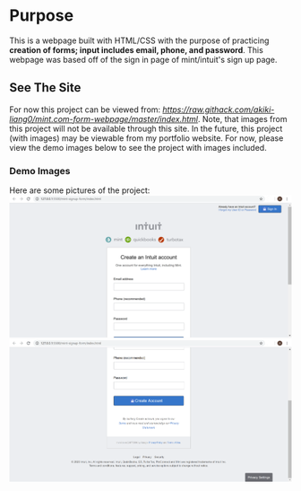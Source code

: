# Purpose
This is a webpage built with HTML/CSS with the purpose of practicing **creation of forms; input includes email, phone, and password**.
This webpage was based off of the sign in page of mint/intuit's sign up page.

## See The Site
For now this project can be viewed from: *https://raw.githack.com/akiki-liang0/mint.com-form-webpage/master/index.html*.
Note, that images from this project will not be available through this site. In the future, this project (with images) may be viewable from my portfolio website. For now, please view the demo images below to see the project with images included.

### Demo Images
Here are some pictures of the project:
![Project Demo Image 1](/assets/images/1.png)
![Project Demo Image 2](/assets/images/2.png)
